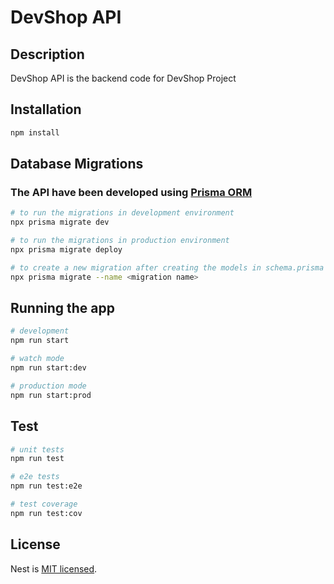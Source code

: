 # DevShop API

## Description

DevShop API is the backend code for DevShop Project

## Installation

```bash
npm install
```

## Database Migrations

### The API have been developed using [Prisma ORM](https://www.prisma.io/)

```bash
# to run the migrations in development environment
npx prisma migrate dev

# to run the migrations in production environment
npx prisma migrate deploy

# to create a new migration after creating the models in schema.prisma file
npx prisma migrate --name <migration name>
```

## Running the app

```bash
# development
npm run start

# watch mode
npm run start:dev

# production mode
npm run start:prod
```

## Test

```bash
# unit tests
npm run test

# e2e tests
npm run test:e2e

# test coverage
npm run test:cov
```

## License

Nest is [MIT licensed](LICENSE).
